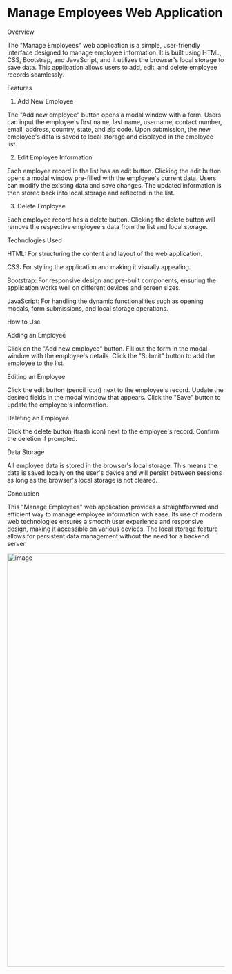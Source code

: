 # Manage Employees Web Application

Overview

The "Manage Employees" web application is a simple, user-friendly interface designed to manage employee information. It is built using HTML, CSS, Bootstrap, and JavaScript, and it utilizes the browser's local storage to save data. This application allows users to add, edit, and delete employee records seamlessly.

Features

1. Add New Employee

The "Add new employee" button opens a modal window with a form.
Users can input the employee's first name, last name, username, contact number, email, address, country, state, and zip code.
Upon submission, the new employee's data is saved to local storage and displayed in the employee list.

2. Edit Employee Information

Each employee record in the list has an edit button.
Clicking the edit button opens a modal window pre-filled with the employee's current data.
Users can modify the existing data and save changes.
The updated information is then stored back into local storage and reflected in the list.

3. Delete Employee

Each employee record has a delete button. Clicking the delete button will remove the respective employee's data from the list and local storage.

Technologies Used

HTML: For structuring the content and layout of the web application.

CSS: For styling the application and making it visually appealing.

Bootstrap: For responsive design and pre-built components, ensuring the application works well on different devices and screen sizes.

JavaScript: For handling the dynamic functionalities such as opening modals, form submissions, and local storage operations.

How to Use

Adding an Employee

Click on the "Add new employee" button.
Fill out the form in the modal window with the employee's details.
Click the "Submit" button to add the employee to the list.

Editing an Employee

Click the edit button (pencil icon) next to the employee's record.
Update the desired fields in the modal window that appears.
Click the "Save" button to update the employee's information.

Deleting an Employee

Click the delete button (trash icon) next to the employee's record.
Confirm the deletion if prompted.

Data Storage

All employee data is stored in the browser's local storage. This means the data is saved locally on the user's device and will persist between sessions as long as the browser's local storage is not cleared.

Conclusion

This "Manage Employees" web application provides a straightforward and efficient way to manage employee information with ease. Its use of modern web technologies ensures a smooth user experience and responsive design, making it accessible on various devices. The local storage feature allows for persistent data management without the need for a backend server.

<img width="959" alt="image" src="https://github.com/nimishaghosh456/manage-employees/assets/104819929/5bc597ac-ebb5-4fee-acca-3b4ead9ec624">

